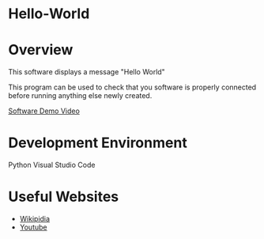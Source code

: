 # Hello-World
# Overview

This software displays a message "Hello World"

This program can be used to check that you software is properly connected before running anything else newly created.

[Software Demo Video](https://youtu.be/ftn6M5ERJew)

# Development Environment

Python
Visual Studio Code

# Useful Websites

* [Wikipidia](https://en.wikipedia.org/wiki/%22Hello,_World!%22_program#:~:text=language's%20basic%20syntax.-,%22Hello%2C%20World!%22,understands%20how%20to%20use%20it.)
* [Youtube](https://www.youtube.com/watch?v=hp4pYFASTrc)
